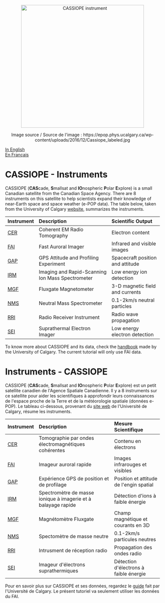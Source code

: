 <p align="center">
<img width= 400 src="https://epop.phys.ucalgary.ca/wp-content/uploads/2016/12/Cassiope_labeled.jpg" alt="CASSIOPE instrument">
</p>

<p align="center"> Image source / Source de l'image : https://epop.phys.ucalgary.ca/wp-content/uploads/2016/12/Cassiope_labeled.jpg </p>

[In English](#CASSIOPE---Instruments)    
[En Français](#Instruments---CASSIOPE)    

# CASSIOPE - Instruments

CASSIOPE (**CAS**cade, **S**mallsat and **IO**nospheric **P**olar **E**xplore) is a small Canadian satellite from the Canadian Space Agency. There are 8 instruments on this satellite to help scientists expand their knowledge of near-Earth space and space weather (e-POP data). The table below, taken from the University of Calgary [website](https://epop.phys.ucalgary.ca/payload/), summarizes the instruments.

| Instrument | Description | Scientific Output |
|:-----------|:------------|:------------------|
|[CER](https://epop.phys.ucalgary.ca/CER/)|Coherent EM Radio Tomography|Electron content|
|[FAI](https://epop.phys.ucalgary.ca/FAI/)|Fast Auroral Imager|Infrared and visible images|
|[GAP](https://epop.phys.ucalgary.ca/GAP/)|GPS Attitude and Profiling Experiment|Spacecraft position and attitude|
|[IRM](https://epop.phys.ucalgary.ca/IRM/)|Imaging and Rapid-Scanning Ion Mass Spectrometer|Low energy ion detection|
|[MGF](https://epop.phys.ucalgary.ca/MGF/)|Fluxgate Magnetometer|3-D magnetic field and currents|
|[NMS](https://epop.phys.ucalgary.ca/NMS/)|Neutral Mass Spectrometer|0.1-2km/s neutral particles|
|[RRI](https://epop.phys.ucalgary.ca/RRI/)|Radio Receiver Instrument|Radio wave propagation|
|[SEI](https://epop.phys.ucalgary.ca/SEI/)|Suprathermal Electron Imager|Low energy electron detection|

To know more about CASSIOPE and its data, check the [handbook](https://epop.phys.ucalgary.ca/data-handbook/) made by the University of Calgary. The current tutorial will only use FAI data.

# Instruments - CASSIOPE

CASSIOPE (**CAS**cade, **S**mallsat and **IO**nospheric **P**olar **E**xplore) est un petit satellite canadien de l'Agence Spatiale Canadienne. Il y a 8 instruments sur ce satellite pour aider les scientifiques à approfondir leurs connaissances de l'espace proche de la Terre et de la météorologie spatiale (données e-POP). Le tableau ci-dessous, provenant du [site web](https://epop.phys.ucalgary.ca/payload/) de l'Université de Calgary, résume les instruments.

| Instrument | Description | Mesure Scientifique |
|:-----------|:------------|:------------------|
|[CER](https://epop.phys.ucalgary.ca/CER/)|Tomographie par ondes électromagnétiques cohérentes|Contenu en électrons|
|[FAI](https://epop.phys.ucalgary.ca/FAI/)|Imageur auroral rapide|Images infrarouges et visibles|
|[GAP](https://epop.phys.ucalgary.ca/GAP/)|Expérience GPS de position et de profilage|Position et attitude de l'engin spatial|
|[IRM](https://epop.phys.ucalgary.ca/IRM/)|Spectromètre de masse ionique à imagerie et à balayage rapide|Détection d'ions à faible énergie|
|[MGF](https://epop.phys.ucalgary.ca/MGF/)|Magnétomètre Fluxgate|Champ magnétique et courants en 3D|
|[NMS](https://epop.phys.ucalgary.ca/NMS/)|Spectomètre de masse neutre|0.1-2km/s particules neutres|
|[RRI](https://epop.phys.ucalgary.ca/RRI/)|Intrusment de réception radio|Propagation des ondes radio|
|[SEI](https://epop.phys.ucalgary.ca/SEI/)|Imageur d'électrons suprathermiques|Détection d'électrons à faible énergie|

Pour en savoir plus sur CASSIOPE et ses données, regardez le [guide](https://epop.phys.ucalgary.ca/data-handbook/) fait par l'Université de Calgary. Le présent tutoriel va seulement utiliser les données du FAI.
